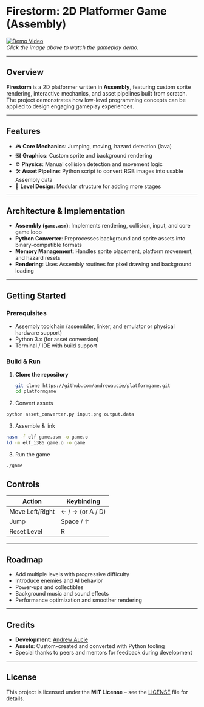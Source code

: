 # Firestorm: 2D Platformer Game (Assembly)

[![Demo Video](https://img.youtube.com/vi/oKZdytaCIBE/0.jpg)](https://www.youtube.com/watch?v=oKZdytaCIBE)  
*Click the image above to watch the gameplay demo.*

---

## Overview

**Firestorm** is a 2D platformer written in **Assembly**, featuring custom sprite rendering, interactive mechanics, and asset pipelines built from scratch. The project demonstrates how low-level programming concepts can be applied to design engaging gameplay experiences.

---

## Features

- 🎮 **Core Mechanics**: Jumping, moving, hazard detection (lava)  
- 🖼 **Graphics**: Custom sprite and background rendering  
- ⚙️ **Physics**: Manual collision detection and movement logic  
- 🛠 **Asset Pipeline**: Python script to convert RGB images into usable Assembly data  
- 🧩 **Level Design**: Modular structure for adding more stages  

---

## Architecture & Implementation

- **Assembly (`game.asm`)**: Implements rendering, collision, input, and core game loop  
- **Python Converter**: Preprocesses background and sprite assets into binary-compatible formats  
- **Memory Management**: Handles sprite placement, platform movement, and hazard resets  
- **Rendering**: Uses Assembly routines for pixel drawing and background loading  

---

## Getting Started

### Prerequisites

- Assembly toolchain (assembler, linker, and emulator or physical hardware support)  
- Python 3.x (for asset conversion)  
- Terminal / IDE with build support  

### Build & Run

1. **Clone the repository**  
   ```bash
   git clone https://github.com/andrewaucie/platformgame.git
   cd platformgame
   ```
2. Convert assets
  ```bash
  python asset_converter.py input.png output.data
  ```

3. Assemble & link
  ```bash
  nasm -f elf game.asm -o game.o
  ld -m elf_i386 game.o -o game
  ```

3. Run the game
  ```bash
  ./game
  ```
## Controls

| Action            | Keybinding        |
|-------------------|------------------|
| Move Left/Right   | ← / → (or A / D) |
| Jump              | Space / ↑        |
| Reset Level       | R                |

---

## Roadmap

- Add multiple levels with progressive difficulty  
- Introduce enemies and AI behavior  
- Power-ups and collectibles  
- Background music and sound effects  
- Performance optimization and smoother rendering  

---

## Credits

- **Development**: [Andrew Aucie](https://github.com/andrewaucie)  
- **Assets**: Custom-created and converted with Python tooling  
- Special thanks to peers and mentors for feedback during development  

---

## License

This project is licensed under the **MIT License** – see the [LICENSE](LICENSE) file for details.
